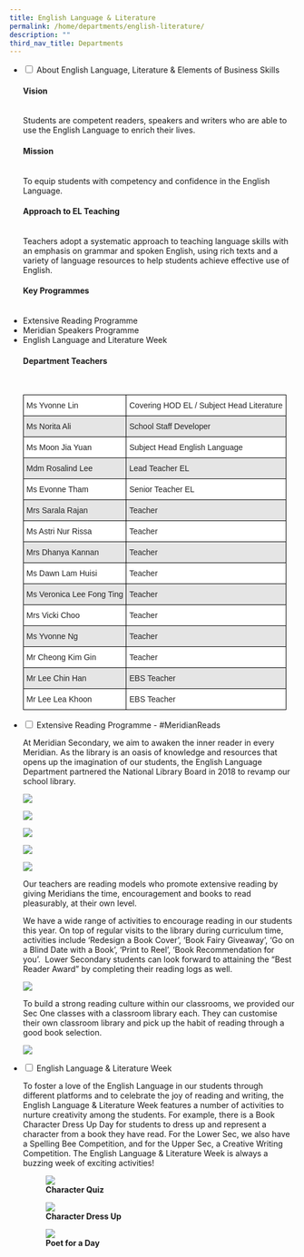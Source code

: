 ```yaml
---
title: English Language & Literature
permalink: /home/departments/english-literature/
description: ""
third_nav_title: Departments
---
```

<ul class="jekyllcodex_accordion">
  <li>
    <input type="checkbox" id="accordion1">
    <label for="accordion1">About English Language, Literature & Elements of Business Skills</label>
    <div>
			<p><h4>Vision</h4><br>
Students are competent readers, speakers and writers who are able to use the English Language to enrich their lives.</p>
		<p><h4>Mission</h4><br>
To equip students with competency and confidence in the English Language.</p>
   <p><h4>Approach to EL Teaching</h4><br>
Teachers adopt a systematic approach to teaching language skills with an emphasis on grammar and spoken English, using rich texts and a variety of language resources to help students achieve effective use of English.</p>
	 <p><h4>Key Programmes</h4><br>
<li>Extensive Reading Programme<li>Meridian Speakers Programme<li>English Language and Literature Week</p>
		<p><h4>Department Teachers</h4><br><style type="text/css">
.tg  {border-collapse:collapse;border-spacing:0;}
.tg td{border-color:black;border-style:solid;border-width:1px;font-family:Arial, sans-serif;font-size:14px;
  overflow:hidden;padding:10px 5px;word-break:normal;}
.tg th{border-color:black;border-style:solid;border-width:1px;font-family:Arial, sans-serif;font-size:14px;
  font-weight:normal;overflow:hidden;padding:10px 5px;word-break:normal;}
.tg .tg-1ppo{background-color:#FFF;color:#222;text-align:left;vertical-align:middle}
.tg .tg-ys2m{background-color:#E5E5E5;color:#222;text-align:left;vertical-align:middle}
</style>
<table class="tg">
<thead>
  <tr>
    <th class="tg-1ppo">Ms Yvonne Lin</th>
    <th class="tg-1ppo">Covering HOD EL / Subject Head Literature</th>
  </tr>
</thead>
<tbody>
  <tr>
    <td class="tg-ys2m">Ms Norita Ali</td>
    <td class="tg-ys2m">School Staff Developer</td>
  </tr>
  <tr>
    <td class="tg-1ppo">Ms Moon Jia Yuan</td>
    <td class="tg-1ppo">Subject Head English Language</td>
  </tr>
  <tr>
    <td class="tg-ys2m">Mdm Rosalind Lee</td>
    <td class="tg-ys2m">Lead Teacher EL</td>
  </tr>
  <tr>
    <td class="tg-1ppo">Ms Evonne Tham</td>
    <td class="tg-1ppo">Senior Teacher EL</td>
  </tr>
  <tr>
    <td class="tg-ys2m">Mrs Sarala Rajan</td>
    <td class="tg-ys2m">Teacher</td>
  </tr>
  <tr>
    <td class="tg-1ppo">Ms Astri Nur Rissa</td>
    <td class="tg-1ppo">Teacher</td>
  </tr>
  <tr>
    <td class="tg-ys2m">Mrs Dhanya Kannan</td>
    <td class="tg-ys2m">Teacher</td>
  </tr>
  <tr>
    <td class="tg-1ppo">Ms Dawn Lam Huisi</td>
    <td class="tg-1ppo">Teacher</td>
  </tr>
  <tr>
    <td class="tg-ys2m">Ms Veronica Lee Fong Ting</td>
    <td class="tg-ys2m">Teacher</td>
  </tr>
  <tr>
    <td class="tg-1ppo">Mrs Vicki Choo</td>
    <td class="tg-1ppo">Teacher</td>
  </tr>
  <tr>
    <td class="tg-ys2m">Ms Yvonne Ng</td>
    <td class="tg-ys2m">Teacher</td>
  </tr>
  <tr>
    <td class="tg-1ppo">Mr Cheong Kim Gin</td>
    <td class="tg-1ppo">Teacher</td>
  </tr>
  <tr>
    <td class="tg-ys2m">Mr Lee Chin Han</td>
    <td class="tg-ys2m">EBS Teacher</td>
  </tr>
  <tr>
    <td class="tg-1ppo">Mr Lee Lea Khoon</td>
    <td class="tg-1ppo">EBS Teacher</td>
  </tr>
</tbody>
</table></p>
    </div>
	</li>  
  <li>
    <input type="checkbox" id="accordion2">
    <label for="accordion2">Extensive Reading Programme - #MeridianReads</label>
    <div>
      <p>At Meridian Secondary, we aim to awaken the inner reader in every Meridian. As the library is an oasis of knowledge and resources that opens up the imagination of our students, the English Language Department partnered the National Library Board in 2018 to revamp our school library.</p>
			<p><img src="/images/e1.png"></p>
			<p><img src="/images/e2.png"></p>
			<p><img src="/images/e3.png"></p>
			<p><img src="/images/e4.png"></p>
			<p><img src="/images/e5.png"></p>
			<p>Our teachers are reading models who promote extensive reading by giving Meridians the time, encouragement and books to read pleasurably, at their own level.</p>
		<p>We have a wide range of activities to encourage reading in our students this year. On top of regular visits to the library during curriculum time, activities include ‘Redesign a Book Cover’, ‘Book Fairy Giveaway’, ‘Go on a Blind Date with a Book’, ‘Print to Reel’, ‘Book Recommendation for you’.  Lower Secondary students can look forward to attaining the “Best Reader Award” by completing their reading logs as well.</p>
			<p><img src="/images/EL-ERP-1.jpg"></p>
			<p>To build a strong reading culture within our classrooms, we provided our Sec One classes with a classroom library each. They can customise their own classroom library and pick up the habit of reading through a good book selection.</p>
			<p><img src="/images/EL-ERP-2.jpg"></p>
    </div>
	</li>  
	<li>
    <input type="checkbox" id="accordion3">
    <label for="accordion3">English Language & Literature Week</label>
    <div>
      <p>To foster a love of the English Language in our students through different platforms and to celebrate the joy of reading and writing, the English Language & Literature Week features a number of activities to nurture creativity among the students. For example, there is a Book Character Dress Up Day for students to dress up and represent a character from a book they have read. For the Lower Sec, we also have a Spelling Bee Competition, and for the Upper Sec, a Creative Writing Competition. The English Language & Literature Week is always a buzzing week of exciting activities!</p>
			<p><figure>
<img src="/images/EL05.jpg">
<figcaption> <strong>Character Quiz</strong> </figcaption>
</figure>
</p>
			<p><figure>
<img src="/images/EL06.jpg">
<figcaption> <strong>Character Dress Up</strong> </figcaption>
</figure>
</p>
			<p><figure>
<img src="/images/EL07.jpg">
<figcaption> <strong>Poet for a Day</strong> </figcaption>
</figure>
</p>
    </div>
	</li>  
</ul>